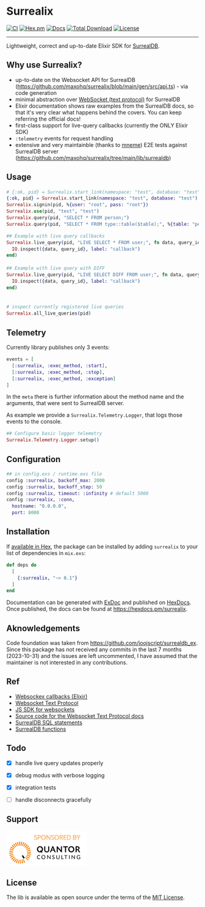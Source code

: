 # Surrealix

[![CI](https://github.com/maxohq/surrealix/actions/workflows/ci.yml/badge.svg?style=flat)](https://github.com/maxohq/surrealix/actions/workflows/ci.yml)
[![Hex.pm](https://img.shields.io/hexpm/v/surrealix.svg?style=flat)](https://hex.pm/packages/surrealix)
[![Docs](https://img.shields.io/badge/hex-docs-lightgreen.svg?style=flat)](https://hexdocs.pm/surrealix)
[![Total Download](https://img.shields.io/hexpm/dt/surrealix.svg?style=flat)](https://hex.pm/packages/surrealix)
[![License](https://img.shields.io/hexpm/l/surrealix.svg?style=flat)](https://github.com/maxohq/surrealix/blob/main/LICENCE)

---

Lightweight, correct and up-to-date Elixir SDK for [SurrealDB](https://surrealdb.com/docs/integration/sdks).


## Why use Surrealix?
  - up-to-date on the Websocket API for SurrealDB (https://github.com/maxohq/surrealix/blob/main/gen/src/api.ts) - via code generation
  - minimal abstraction over [WebSocket (text protocol)](https://surrealdb.com/docs/integration/websocket/text) for SurrealDB
  - Elixir documentation shows raw examples from the SurrealDB docs, so that it's very clear what happens behind the covers. You can keep referring the official docs!
  - first-class support for live-query callbacks (currently the ONLY Elixir SDK)
  - `:telemetry` events for request handling
  - extensive and very maintainble (thanks to [mneme](https://github.com/zachallaun/mneme)) E2E tests against SurrealDB server (https://github.com/maxohq/surrealix/tree/main/lib/surrealdb)


## Usage

```elixir
# {:ok, pid} = Surrealix.start_link(namespace: "test", database: "test", debug: [:trace]) ## for debugging!
{:ok, pid} = Surrealix.start_link(namespace: "test", database: "test")
Surrealix.signin(pid, %{user: "root", pass: "root"})
Surrealix.use(pid, "test", "test")
Surrealix.query(pid, "SELECT * FROM person;")
Surrealix.query(pid, "SELECT * FROM type::table($table);", %{table: "person"})
```

```elixir
## Example with live query callbacks
Surrealix.live_query(pid, "LIVE SELECT * FROM user;", fn data, query_id ->
  IO.inspect({data, query_id}, label: "callback")
end)

## Example with live query with DIFF
Surrealix.live_query(pid, "LIVE SELECT DIFF FROM user;", fn data, query_id ->
  IO.inspect({data, query_id}, label: "callback")
end)


# inspect currently registered live queries
Surrealix.all_live_queries(pid)
```

## Telemetry
Currently library publishes only 3 events:
```elixir
events = [
  [:surrealix, :exec_method, :start],
  [:surrealix, :exec_method, :stop],
  [:surrealix, :exec_method, :exception]
]
```

In the `meta` there is further information about the method name and the arguments, that were sent to SurrealDB server.

As example we provide a `Surrealix.Telemetry.Logger`, that logs those events to the console.

```elixir
## Configure basic logger telemetry
Surrealix.Telemetry.Logger.setup()
```

## Configuration

```elixir
## in config.exs / runtime.exs file
config :surrealix, backoff_max: 2000
config :surrealix, backoff_step: 50
config :surrealix, timeout: :infinity # default 5000
config :surrealix, :conn,
  hostname: "0.0.0.0",
  port: 8000
```


## Installation

If [available in Hex](https://hex.pm/docs/publish), the package can be installed
by adding `surrealix` to your list of dependencies in `mix.exs`:

```elixir
def deps do
  [
    {:surrealix, "~> 0.1"}
  ]
end
```

Documentation can be generated with [ExDoc](https://github.com/elixir-lang/ex_doc)
and published on [HexDocs](https://hexdocs.pm). Once published, the docs can
be found at <https://hexdocs.pm/surrealix>.

## Aknowledgements

Code foundation was taken from https://github.com/joojscript/surrealdb_ex. Since this package has not received any commits in the last 7 months (2023-10-31) and the issues are left uncommented, I have assumed that the maintainer is not interested in any contributions.

## Ref

- [Websockex callbacks (Elixir)](https://github.com/Azolo/websockex/blob/master/lib/websockex.ex)
- [Websocket Text Protocol](https://surrealdb.com/docs/integration/websocket/text)
- [JS SDK for websockets](https://github.com/surrealdb/surrealdb.js/blob/main/src/strategies/websocket.ts)
- [Source code for the Websocket Text Protocol docs](https://github.com/surrealdb/www.surrealdb.com/blob/main/app/templates/docs/integration/websocket/text.hbs)
- [SurrealDB SQL statements](https://surrealdb.com/docs/surrealql/statements)
- [SurrealDB functions](https://surrealdb.com/docs/surrealql/functions)

## Todo

- [x] handle live query updates properly
- [x] debug modus with verbose logging
- [x] integration tests
- [ ] handle disconnects gracefully


## Support

<p>
  <a href="https://quantor.consulting/?utm_source=github&utm_campaign=surrealix">
    <img src="https://raw.githubusercontent.com/maxohq/sponsors/main/assets/quantor_consulting_logo.svg"
      alt="Sponsored by Quantor Consulting" width="210">
  </a>
</p>

## License

The lib is available as open source under the terms of the [MIT License](https://opensource.org/licenses/MIT).
